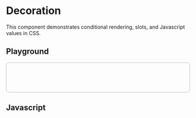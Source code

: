 # Decoration

This component demonstrates conditional rendering, slots, and Javascript values in CSS.

<script src="/components/decoration.js" type="module"></script>

<style>
  .demo-box {
    border: 1px solid rgba(125, 125, 125, 0.5);
    border-radius: 8px;
    height: 5rem;
  }
</style>

## Playground

<element-story>
  <script type="application/json">
    {
      "type": {
        "type": "list",
        "options": ["badge", "ribbon"]
      },
      "label": {
        "type": "text"
      },
      "background": {
        "type": "color"
      },
      "color": {
        "type": "color"
      },
      "href": {
        "type": "text"
      },
      "target": {
        "type": "list",
        "options": ["_blank", "_self"]
      }
    }
  </script>
  <ardi-decoration background="#5E35B1" color="#ffffff" href="https://google.com" label="Ribbon" type="ribbon" style="max-width: 350px; width: 100%;">
    <div class="demo-box"></div>
  </ardi-decoration>
</element-story>

## Javascript

[](../components/decoration.js ':include')

